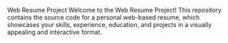 Web Resume Project
Welcome to the Web Resume Project! This repository contains the source code for a personal web-based resume, which showcases your skills, experience, education, and projects in a visually appealing and interactive format.  


